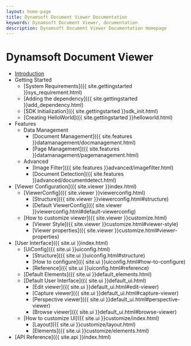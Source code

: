 ```yaml
---
layout: home-page
title: Dynamsoft Document Viewer Documentation
keywords: Dynamsoft Document Viewer, documentation
description: Dynamsoft Document Viewer Documentation Homepage
---
```


# Dynamsoft Document Viewer 


- [Introduction]({{site.introduction}}index.html) 
- Getting Started
    - [System Requirements]({{ site.gettingstarted }}sys_requirement.html)
    - [Adding the dependency]({{ site.gettingstarted }}add_dependency.html)
    - [SDK Initialization]({{ site.gettingstarted }}sdk_init.html) 
    - [Creating HelloWorld]({{ site.gettingstarted }}helloworld.html)
- Features
    - Data Management
        - [Document Management]({{ site.features }}datamanagement/docmanagement.html)
        - [Page Management]({{ site.features }}datamanagement/pagemanagement.html)
    - Advanced
        - [Image Filter]({{ site.features }}advanced/imagefilter.html)
        - [Document Detection]({{ site.features }}advanced/documentdetect.html)
- [Viewer Configuration]({{ site.viewer }}index.html)
    - [ViewerConfig]({{ site.viewer }}viewerconfig.html)
        - [Structure]({{ site.viewer }}viewerconfig.html#structure)
        - [Default ViewerConfig]({{ site.viewer }}viewerconfig.html#default-viewerconfig)
    - [How to customize viewer]({{ site.viewer }}customize.html)
        - [Viewer Style]({{ site.viewer }}customize.html#viewer-style)
        - [Viewer properties]({{ site.viewer }}customize.html#viewer-properties)
- [User Interface]({{ site.ui }}index.html)
    - [UiConfig]({{ site.ui }}uiconfig.html)
        - [Structure]({{ site.ui }}uiconfig.html#structure)
        - [How to configure]({{ site.ui }}uiconfig.html#how-to-configure)
        - [Reference]({{ site.ui }}uiconfig.html#reference)
    - [Default Elements]({{ site.ui }}default_elements.html)
    - [Default User Interface]({{ site.ui }}default_ui.html)
        - [Edit viewer]({{ site.ui }}default_ui.html#edit-viewer)
        - [Capture viewer]({{ site.ui }}default_ui.html#capture-viewer)
        - [Perspective viewer]({{ site.ui }}default_ui.html#perspective-viewer)
        - [Browse viewer]({{ site.ui }}default_ui.html#browse-viewer)
    - [How to customize UI]({{ site.ui }}customize/index.html)
        - [Layout]({{ site.ui }}customize/layout.html)
        - [Elements]({{ site.ui }}customize/elements.html)
        <!-- - [Update UI dynamically]({{ site.ui }}customize/dynamically.html) -->
- [API Reference]({{ site.api }}index.html)

